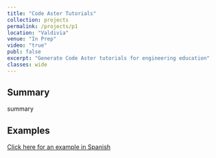 ```yaml
---
title: "Code Aster Tutorials"
collection: projects
permalink: /projects/p1
location: "Valdivia"
venue: "In Prep"
video: "true"
publ: false
excerpt: "Generate Code Aster tutorials for engineering education"
classes: wide
---
```



## Summary
summary
## Examples

<a href="https://uachcl-my.sharepoint.com/:v:/g/personal/uwe_muhlich_uach_cl/ESA0LmgY0-pAtz3uohp93-QBp0gtg9X9R9wtSf7YrpF8dA" class="uline" target="_blank">Click here for an example in Spanish </a>

<!--
<video muted autoplay controls width="480" height="320" controls="controls">
  <source src="https://uachcl-my.sharepoint.com/:v:/g/personal/uwe_muhlich_uach_cl/ESA0LmgY0-pAtz3uohp93-QBp0gtg9X9R9wtSf7YrpF8dA" type="video/mp4">
</video>
-->

